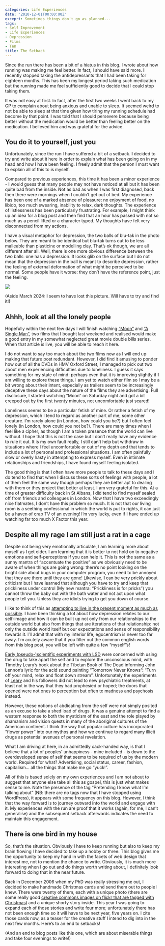 ```yaml
---
categories: Life Experiences
date: "2010-12-01T00:00:00Z"
exceprt: Sometimes things don't go as planned...
tags:
- Self Improvement
- Life Experiences
- Depression
- Films
- Ten
title: The Setback
---
```


Since the run there has been a bit of a hiatus in this blog. I wrote about how running was making me feel better. In fact, I should have said more. I recently stopped taking the antidepressants that I had been taking for eighteen months. This has been my longest period taking such medication but the running made me feel sufficiently good to decide that I could stop taking them.

It was not easy at first. In fact, after the first two weeks I went back to my GP to complain about being anxious and unable to sleep. It seemed weird to not be able to sleep at that time given how tiring my running schedule had become by that point. I was told that I should persevere because being better without the medication would be better than feeling better on the medication. I believed him and was grateful for the advice.

## You do it to yourself, just you

Unfortunately, since the run I have suffered a bit of a setback. I decided to try and write about it here in order to explain what has been going on in my head and how I have been feeling. I freely admit that the person I most want to explain all of this to is myself.

Compared to previous experiences, this time it has been a minor experience - I would guess that many people may not have noticed at all but it has been quite bad from the inside. Not as bad as when I was first diagnosed, back then there were mornings when I couldn’t get out of bed. My experience has been one of a marked absence of pleasure: no enjoyment of food, no libido, too much swearing, inability to relax, dark thoughts. The experience of listlessness has been particularly frustrating. For example, I might think up an idea for a blog post and then find that an hour has passed with not so much as a pencil lifted or a character typed. My thoughts have felt very disconnected from my actions.

I have a visual metaphor for depression, the two balls of blu-tak in the photo below. They are meant to be identical but blu-tak turns out to be less malleable than plasticine or modelling clay. That’s ok though, we are all different after all. Well, there is one more obvious difference between the two balls: one has a depression. It looks glib on the surface but I do not mean that the depression in the ball is meant to describe depression, rather the feeling of external deformation of what might be perceived to be normal. Some people have it worse: they don’t have the reference point, just the feeling.

![](./balls2.jpg)

(Aside March 2024: I seem to have lost this picture. Will have to try and find it!)

## Ahhh, look at all the lonely people

Hopefully within the next few days I will finish watching [“Moon”](http://www.imdb.com/title/tt1182345/) and [“A Single Man”](http://www.imdb.com/title/tt1315981/), two films that I bought last weekend and realised would make a good entry in my somewhat neglected great movie double bills series. When that article is live, you will be able to reach it here.

I do not want to say too much about the two films now as I will end up making that future post redundant. However, I did find it amusing to ponder how out of all the DVDs in HMV Oxford Street, I managed to pick out two about men experiencing difficulties due to loneliness. I guess it says something for my state of mind: perhaps even that it is improving slightly if I am willing to explore these things. I am yet to watch either film so I may be a bit wrong about their intent, especially as trailers seem to be increasingly deceptive these days about the nature of the films they are advertising. Full disclosure, I started watching “Moon” on Saturday night and got a bit creeped out by the first twenty minutes, not uncomfortable just scared!

Loneliness seems to be a particular fetish of mine. Or rather a fetish of my depression, which I tend to regard as another part of me, some other creature. I’m rarely alone (in London, how could you be?) but I often feel lonely (in London, how could you not be?). There are many times when I feel like a cipher, as though I am a token presence that the world can live without. I hope that this is not the case but I don’t really have any evidence to rule it out. It is my own fault really, I still can’t help but withdraw in situations where I feel uncomfortable or out of my depth and that tends to include a lot of personal and professional situations. I am often painfully slow or overly hasty in attempting to express myself. Even in intimate relationships and friendships, I have found myself feeling isolated.

The good thing is that I often have more people to talk to these days and I do tend to find that when I discuss these sorts of feelings with people, a lot of them feel the same way though perhaps they are better apt to dealing with them or they project that better at least. I am very grateful for this. At a time of greater difficulty back in St Albans, I did tend to find myself sealed off from friends and colleagues in London. Now that I have two exceedingly nice flatmates, I don’t have this problem so much. It is not that our living room is a seething confessional in which the world is put to rights, it can just be a haven of crap TV of an evening! I’m very lucky, even if I have ended up watching far too much X Factor this year.

## Despite all my rage I am still just a rat in a cage

Despite not being very emotionally articulate, I am learning more about myself as I get older. I am learning that it is better to not hold on to negative emotions and self-perceptions if you can help it. This is not the same as a sunny mantra of “accentuate the positive” as we obviously need to be aware of when things are going wrong: there’s no point looking on the bright side about bugs in your computer program, you need to be annoyed that they are there until they are gone! Likewise, I can be very prickly about criticism but I have learned that although you have to try and keep that prickliness under control (My new mantra: “Prickliness is for pricks”) you cannot throw the baby out with the bath water and not act upon what people tell you. Unless they are idiots trying to get you down of course.

I like to think of this as [attempting to live in the present moment as much as possible](http://en.wikipedia.org/wiki/Noble_Eightfold_Path#Right_mindfulness). I have been thinking a lot about how depression relates to our self-image and how it can be built up not only from our relationships to the outside world but also from things that are iterations of that relationship: not only the outside world itself but our expectations and sense of responsibility towards it. I’ll admit that with my interior life, egocentrism is never too far away. I’m acutely aware that if you filter out the common english words from this blog post, you will be left with quite a few “myself”s!

[Early (pseudo-)scientific experiments with LSD](http://en.wikipedia.org/wiki/History_of_LSD) were concerned with using the drug to take apart the self and to explore the unconscious mind, with Timothy Leary’s book about the Tibetan Book of The Dead informing John Lennon’s lyric for the acid sound painting “Tomorrow Never Knows”: “Turn off your mind, relax and float down stream”. Unfortunately the experiments of [Leary](http://en.wikipedia.org/wiki/Timothy_Leary) and his followers did not lead to new psychiatric treatments, at least not in the way that they had prophesied or hoped; the doors that opened were not ones to perception but often to madness and psychosis instead.

However, these notions of abdicating from the self were not simply posited as an excuse to take a shed load of drugs. It was a genuine attempt to find a western response to both the mysticism of the east and the role played by shamanism and vision quests in many of the aboriginal cultures of the American continent. I think the way that popular culture has incorporated “flower power” into our mythos and how we continue to regard many illicit drugs as potential avenues of personal revelation.

What I am driving at here, in an admittedly cack-handed way, is that I believe that a lot of peoples’ unhappiness - mine included - is down to the overdeveloped sense of self that seems to be required of us by the modern world. Required for what? Advertising, social status, career, fashion, capitalism… all the things that make me go “yuck!”.

All of this is based solely on my own experiences and I am not about to suggest that anyone else take all this as gospel, this is just what makes sense to me. Note the presence of the tag “Pretending I know what I’m talking about” (NB: there are no tags now that I have stopped using WordPress), it appears with some frequency on this blog. However, I think that the way forward is to journey outward into the world and engage with it. My experiences with the run are proof that it works (again, for me, I can’t generalise) and the subsequent setback afterwards indicates the need to maintain this engagement.

## There is one bird in my house

So, that’s the situation. Obviously I have to keep running but also to keep my brain flowing I have decided to take up a hobby or three. This blog gives me the opportunity to keep my hand in with the facets of web design that interest me, not to mention the chance to write. Obviously, it is much more interesting when I go out and do things worth writing about, I definitely look forward to doing that in the near future.

Back in December 2006 when my PhD was really stressing me out, I decided to make handmade Christmas cards and send them out to people I knew. There were twenty of them, each with a unique photo (there are some really good [creative commons images on flickr that are tagged with Christmas](http://www.flickr.com/search/?q=christmas&w=commons&s=int)) and a unique shorty story inside. This year I was going to expand each of those stories and write four more; unfortunately there has not been enough time so it will have to be next year, five years on. I cite those cards now, as a teaser for the creative stuff I intend to dig into in the next few months. Here’s to an end to setbacks!

(And an end to blog posts like this one, which are about miserable things and take four evenings to write!)

